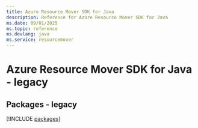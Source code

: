 ```yaml
---
title: Azure Resource Mover SDK for Java
description: Reference for Azure Resource Mover SDK for Java
ms.date: 09/01/2025
ms.topic: reference
ms.devlang: java
ms.service: resourcemover
---
```

# Azure Resource Mover SDK for Java - legacy
## Packages - legacy
[!INCLUDE [packages](resource-mover-index.md)]
